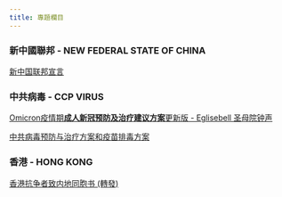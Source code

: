 ```yaml
---
title: 專題欄目
---
```


### 新中國聯邦 - NEW FEDERAL STATE OF CHINA

[新中国联邦宣言](nfsc/declaration-of-the-New-Federal-State-of-China)


### 中共病毒 - CCP VIRUS
[Omicron疫情期**成人新冠预防及治疗建议方案**更新版 - Eglisebell 圣母院钟声](ccpvirus/covid-19_prophylaxis_and_treatment_recommendations_by_adelin)

[中共病毒预防与治疗方案和疫苗排毒方案](ccpvirus/ccp_virus_treatment_and_prophylaxis_protocol_and_vaccinated_people_detox_protocol)


### 香港 - HONG KONG
[香港抗争者致内地同胞书 (轉發)](hongkong/a_letter_from_the_hong_kong_people)